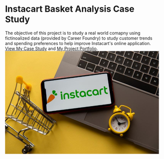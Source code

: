 # Instacart Basket Analysis Case Study
The objective of this project is to study a real world comapny using fictinoalized data (provided by Career Foundry) to study customer trends and spending preferences to help improve Instacart's online application.
[View My Case Study](https://github.com/bluenorth52/Instacart_Sales_Analysis/blob/main/Case%20Study%20Instacart%20Project.pptx) and [My Project Portfolio](https://github.com/bluenorth52/Instacart_Sales_Analysis). 
![Instacart IMG](https://raw.githubusercontent.com/bluenorth52/HBustle/main/Portfolio%20Images/Instacart%20IMG.jpg)
